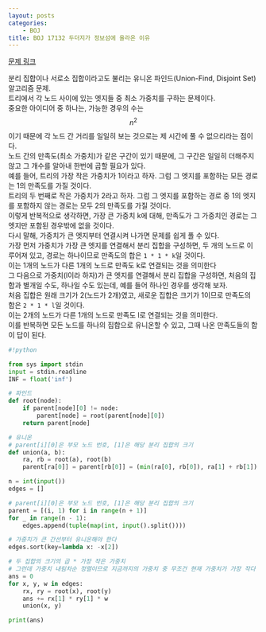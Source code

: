 ```yaml
---
layout: posts
categories:
    - BOJ
title: BOJ 17132 두더지가 정보섬에 올라온 이유
---
```


[문제 링크](https://www.acmicpc.net/problem/17132)

분리 집합이나 서로소 집합이라고도 불리는 유니온 파인드(Union-Find, Disjoint Set) 알고리즘 문제.  
트리에서 각 노드 사이에 있는 엣지들 중 최소 가중치를 구하는 문제이다.  
중요한 아이디어 중 하나는, 가능한 경우의 수는 $$n^2$$이기 때문에 각 노드 간 거리를 일일히 보는 것으로는 제 시간에 풀 수 없으리라는 점이다.  
노드 간의 만족도(최소 가중치)가 같은 구간이 있기 때문에, 그 구간은 일일히 더해주지 않고 그 개수를 알아내 한번에 곱할 필요가 있다.  
예를 들어, 트리의 가장 작은 가중치가 1이라고 하자. 그럼 그 엣지를 포함하는 모든 경로는 1의 만족도를 가질 것이다.  
트리의 두 번째로 작은 가중치가 2라고 하자. 그럼 그 엣지를 포함하는 경로 중 1의 엣지를 포함하지 않는 경로는 모두 2의 만족도를 가질 것이다.  
이렇게 반복적으로 생각하면, 가장 큰 가중치 k에 대해, 만족도가 그 가중치인 경로는 그 엣지만 포함된 경우밖에 없을 것이다.  
다시 말해, 가중치가 큰 엣지부터 연결시켜 나가면 문제를 쉽게 풀 수 있다.  
가장 먼저 가중치가 가장 큰 엣지를 연결해서 분리 집합을 구성하면, 두 개의 노드로 이루어져 있고, 경로는 하나이므로 만족도의 합은 `1 * 1 * k`일 것이다.  
이는 1개의 노드가 다른 1개의 노드로 만족도 k로 연결되는 것을 의미한다  
그 다음으로 가중치(l이라 하자)가 큰 엣지를 연결해서 분리 집합을 구성하면, 처음의 집합과 별개일 수도, 하나일 수도 있는데, 예를 들어 하나인 경우를 생각해 보자.  
처음 집합은 원래 크기가 2(노드가 2개)였고, 새로운 집합은 크기가 1이므로 만족도의 합은 `2 * 1 * l`일 것이다.  
이는 2개의 노드가 다른 1개의 노드로 만족도 l로 연결되는 것을 의미한다.  
이를 반복하면 모든 노드를 하나의 집합으로 유니온할 수 있고, 그때 나온 만족도들의 합이 답이 된다.  


```python
#!python

from sys import stdin
input = stdin.readline
INF = float('inf')

# 파인드
def root(node):
    if parent[node][0] != node:
        parent[node] = root(parent[node][0])
    return parent[node]

# 유니온
# parent[i][0]은 부모 노드 번호, [1]은 해당 분리 집합의 크기
def union(a, b):
    ra, rb = root(a), root(b)
    parent[ra[0]] = parent[rb[0]] = (min(ra[0], rb[0]), ra[1] + rb[1])

n = int(input())
edges = []

# parent[i][0]은 부모 노드 번호, [1]은 해당 분리 집합의 크기
parent = [(i, 1) for i in range(n + 1)]
for _ in range(n - 1):
    edges.append(tuple(map(int, input().split())))

# 가중치가 큰 간선부터 유니온해야 한다
edges.sort(key=lambda x: -x[2])

# 두 집합의 크기의 곱 * 가장 작은 가중치
# 그런데 가중치 내림차순 정렬이므로 지금까지의 가중치 중 무조건 현재 가중치가 가장 작다
ans = 0
for x, y, w in edges:
    rx, ry = root(x), root(y)
    ans += rx[1] * ry[1] * w
    union(x, y)

print(ans)

```
